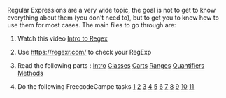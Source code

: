 Regular Expressions are a very wide topic, the goal is not to get to know everything about them (you don't need to), but to get you to know how to use them for most cases.
The main files to go through are:

1. Watch this video
   [Intro to Regex](https://www.youtube.com/watch?v=6-5Se9Ym1E4)

2. Use https://regexr.com/ to check your RegExp

3. Read the following parts :
   [Intro](https://javascript.info/regexp-introduction)
   [Classes](https://javascript.info/regexp-character-classes)
   [Carts](https://javascript.info/regexp-anchors)
   [Ranges](https://javascript.info/regexp-character-sets-and-ranges)
   [Quantifiers](https://javascript.info/regexp-quantifiers)
   [Methods](https://javascript.info/regexp-methods)

4. Do the following FreecodeCampe tasks
   [1](https://www.freecodecamp.org/learn/javascript-algorithms-and-data-structures/regular-expressions/using-the-test-method)
   [2](https://www.freecodecamp.org/learn/javascript-algorithms-and-data-structures/regular-expressions/match-literal-strings)
   [3](https://www.freecodecamp.org/learn/javascript-algorithms-and-data-structures/regular-expressions/match-a-literal-string-with-different-possibilities)
   [4](https://www.freecodecamp.org/learn/javascript-algorithms-and-data-structures/regular-expressions/ignore-case-while-matching)
   [5](https://www.freecodecamp.org/learn/javascript-algorithms-and-data-structures/regular-expressions/extract-matches)
   [6](https://www.freecodecamp.org/learn/javascript-algorithms-and-data-structures/regular-expressions/find-more-than-the-first-match)
   [7](https://www.freecodecamp.org/learn/javascript-algorithms-and-data-structures/regular-expressions/match-letters-of-the-alphabet)
   [8](https://www.freecodecamp.org/learn/javascript-algorithms-and-data-structures/regular-expressions/match-numbers-and-letters-of-the-alphabet)
   [9](https://www.freecodecamp.org/learn/javascript-algorithms-and-data-structures/regular-expressions/match-beginning-string-patterns)
   [10](https://www.freecodecamp.org/learn/javascript-algorithms-and-data-structures/regular-expressions/match-all-letters-and-numbers)
   [11](https://www.freecodecamp.org/learn/javascript-algorithms-and-data-structures/regular-expressions/match-non-whitespace-characters)
